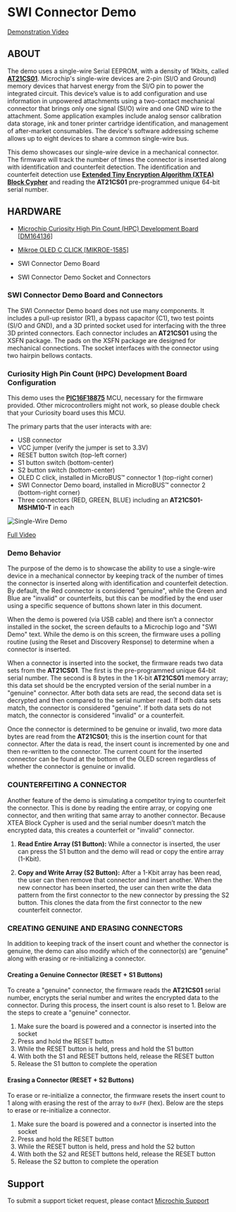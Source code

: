 # SWI Connector Demo

[Demonstration Video](https://github.com/MicrochipTech/SWI-Connector-Demo/raw/main/Docs/Media/Swi-Connector-Demo.mp4)

## ABOUT
The demo uses a single-wire Serial EEPROM, with a density of 1Kbits, called [**AT21CS01**](https://www.microchip.com/wwwproducts/en/AT21CS01). Microchip's single-wire devices are 2-pin (SI/O and Ground) memory devices that harvest energy from the SI/O pin to power the integrated circuit.
This device’s value is to add configuration and use information in unpowered attachments using a two-contact mechanical connector that brings only one signal (SI/O) wire and one GND wire to the attachment. Some application examples include analog sensor calibration data storage, ink and toner printer cartridge identification, and management of after-market consumables. The device's software addressing scheme allows up to eight devices to share a common single-wire bus.

This demo showcases our single-wire device in a mechanical connector. The firmware will track the number of times the connector is inserted along with identification and counterfeit detection. The identification and counterfeit detection use [**Extended Tiny Encryption Algorithm (XTEA) Block Cypher**](https://en.wikipedia.org/wiki/XTEA) and reading the **AT21CS01** pre-programmed unique 64-bit serial number.

## HARDWARE

- [Microchip Curiosity High Pin Count (HPC) Development Board [DM164136]](https://www.microchip.com/dm164136) 

- [Mikroe OLED C CLICK [MIKROE-1585]](https://www.mikroe.com/oled-c-click)

- SWI Connector Demo Board

- SWI Connector Demo Socket and Connectors

### SWI Connector Demo Board and Connectors

The SWI Connector Demo board does not use many components. It includes a pull-up resistor (R1), a bypass capacitor (C1), two test points (SI/O and GND), and a 3D printed socket used for interfacing with the three 3D printed connectors. Each connector includes an **AT21CS01** using the XSFN package. The pads on the XSFN package are designed for mechanical connections. The socket interfaces with the connector using two hairpin bellows contacts.

### Curiosity High Pin Count (HPC) Development Board Configuration

This demo uses the [**PIC16F18875**](https://www.microchip.com/wwwproducts/en/PIC16F18875) MCU, necessary for the firmware provided. Other microcontrollers might not work, so please double check that your Curiosity board uses this MCU.

The primary parts that the user interacts with are:
- USB connector
- VCC jumper (verify the jumper is set to 3.3V)
- RESET button switch (top-left corner)
- S1 button switch (bottom-center)
- S2 button switch (bottom-center)
- OLED C click, installed in MicroBUS™ connector 1 (top-right corner)
- SWI Connector Demo board, installed in MicroBUS™ connector 2 (bottom-right corner)
- Three connectors (RED, GREEN, BLUE) including an **AT21CS01-MSHM10-T** in each



<img src="{https://github.com/MicrochipTech/SWI-Connector-Demo/raw/main/Docs/Media/Swi-Connector-Demo.gif}" alt="Single-Wire Demo" />

[Full Video](https://github.com/MicrochipTech/SWI-Connector-Demo/raw/main/Docs/Media/Swi-Connector-Demo.mp4)

### Demo Behavior
The purpose of the demo is to showcase the ability to use a single-wire device in a mechanical connector by keeping track of the number of times the connector is inserted along with identification and counterfeit detection. By default, the Red connector is considered "genuine", while the Green and Blue are "invalid" or counterfeits, but this can be modified by the end user using a specific sequence of buttons shown later in this document.

When the demo is powered (via USB cable) and there isn’t a connector installed in the socket, the screen defaults to a Microchip logo and "SWI Demo" text. While the demo is on this screen, the firmware uses a polling routine (using the Reset and Discovery Response) to determine when a connector is inserted.

When a connector is inserted into the socket, the firmware reads two data sets from the **AT21CS01**. The first is the pre-programmed unique 64-bit serial number. The second is 8 bytes in the 1 K-bit **AT21CS01** memory array; this data set should be the encrypted version of the serial number in a "genuine" connector. After both data sets are read, the second data set is decrypted and then compared to the serial number read. If both data sets match, the connector is considered "genuine". If both data sets do not match, the connector is considered "invalid" or a counterfeit.

 Once the connector is determined to be genuine or invalid, two more data bytes are read from the **AT21CS01**; this is the insertion count for that connector. After the data is read, the insert count is incremented by one and then re-written to the connector. The current count for the inserted connector can be found at the bottom of the OLED screen regardless of whether the connector is genuine or invalid.

### COUNTERFEITING A CONNECTOR
Another feature of the demo is simulating a competitor trying to counterfeit the connector. This is done by reading the entire array, or copying one connector, and then writing that same array to another connector. Because XTEA Block Cypher is used and the serial number doesn’t match the encrypted data, this creates a counterfeit or "invalid" connector.

1. **Read Entire Array (S1 Button):** While a connector is inserted, the user can press the S1 button and the demo will read or copy the entire array (1-Kbit). 

1. **Copy and Write Array (S2 Button):** After a 1-Kbit array has been read, the user can then remove that connector and insert another. When the new connector has been inserted, the user can then write the data pattern from the first connector to the new connector by pressing the S2 button. This clones the data from the first connector to the new counterfeit connector.

### CREATING GENUINE AND ERASING CONNECTORS
In addition to keeping track of the insert count and whether the connector is genuine, the demo can also modify which of the connector(s) are "genuine" along with erasing or re-initializing a connector.

#### Creating a Genuine Connector (RESET + S1 Buttons)
To create a "genuine" connector, the firmware reads the **AT21CS01** serial number, encrypts the serial number and writes the encrypted data to the connector. During this process, the insert count is also reset to 1. Below are the steps to create a "genuine" connector.

1. Make sure the board is powered and a connector is inserted into the socket
2. Press and hold the RESET button
3. While the RESET button is held, press and hold the S1 button
4. With both the S1 and RESET buttons held, release the RESET button
5. Release the S1 button to complete the operation

#### Erasing a Connector (RESET + S2 Buttons)
To erase or re-initialize a connector, the firmware resets the insert count to 1 along with erasing the rest of the array to `0xFF` (hex). Below are the steps to erase or re-initialize a connector.

1. Make sure the board is powered and a connector is inserted into the socket
2. Press and hold the RESET button
3. While the RESET button is held, press and hold the S2 button
4. With both the S2 and RESET buttons held, release the RESET button
5. Release the S2 button to complete the operation

## **Support**
To submit a support ticket request, please contact [Microchip Support](https://microchipsupport.force.com/s/)